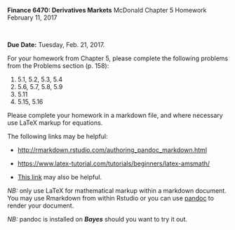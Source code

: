 __Finance 6470: Derivatives Markets__
McDonald Chapter 5 Homework
February 11, 2017

<br>

__Due Date:__ Tuesday, Feb. 21, 2017. 

For your homework from Chapter 5, please complete the following problems from the Problems section (p. 158):

1. 5.1, 5.2, 5.3, 5.4
2. 5.6, 5.7, 5.8, 5.9
3. 5.11
4. 5.15, 5.16

Please complete your homework in a markdown file, and where necessary use LaTeX markup for equations.

The following links may be helpful:

- http://rmarkdown.rstudio.com/authoring_pandoc_markdown.html

- https://www.latex-tutorial.com/tutorials/beginners/latex-amsmath/

- [This link](http://www.chronicle.com/blogs/profhacker/markdown-the-syntax-you-probably-already-know/35295) may also be helpful.

_NB:_ only use LaTeX for mathematical markup within a markdown document. You may use Rmarkdown from within Rstudio or you can use [pandoc](http://pandoc.org/) to render your document. 

_NB:_ pandoc is installed on ___Bayes___ should you want to try it out. 
